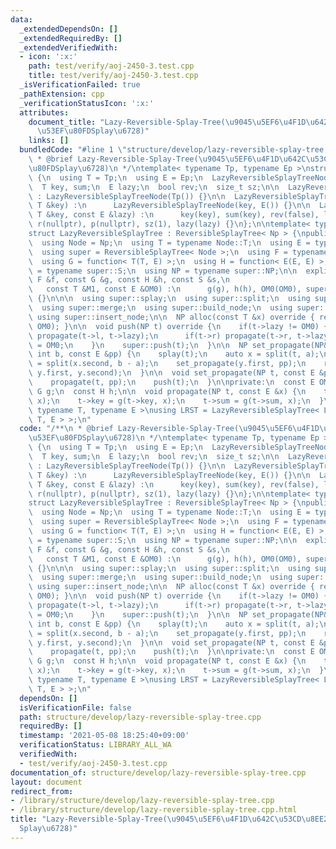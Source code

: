 ```yaml
---
data:
  _extendedDependsOn: []
  _extendedRequiredBy: []
  _extendedVerifiedWith:
  - icon: ':x:'
    path: test/verify/aoj-2450-3.test.cpp
    title: test/verify/aoj-2450-3.test.cpp
  _isVerificationFailed: true
  _pathExtension: cpp
  _verificationStatusIcon: ':x:'
  attributes:
    document_title: "Lazy-Reversible-Splay-Tree(\u9045\u5EF6\u4F1D\u642C\u53CD\u8EE2\
      \u53EF\u80FDSplay\u6728)"
    links: []
  bundledCode: "#line 1 \"structure/develop/lazy-reversible-splay-tree.cpp\"\n/**\n\
    \ * @brief Lazy-Reversible-Splay-Tree(\u9045\u5EF6\u4F1D\u642C\u53CD\u8EE2\u53EF\
    \u80FDSplay\u6728)\n */\ntemplate< typename Tp, typename Ep >\nstruct LazyReversibleSplayTreeNode\
    \ {\n  using T = Tp;\n  using E = Ep;\n  LazyReversibleSplayTreeNode *l, *r, *p;\n\
    \  T key, sum;\n  E lazy;\n  bool rev;\n  size_t sz;\n\n  LazyReversibleSplayTreeNode()\
    \ : LazyReversibleSplayTreeNode(Tp()) {}\n\n  LazyReversibleSplayTreeNode(const\
    \ T &key) :\n      LazyReversibleSplayTreeNode(key, E()) {}\n\n  LazyReversibleSplayTreeNode(const\
    \ T &key, const E &lazy) :\n      key(key), sum(key), rev(false), l(nullptr),\
    \ r(nullptr), p(nullptr), sz(1), lazy(lazy) {}\n};\n\ntemplate< typename Np >\n\
    struct LazyReversibleSplayTree : ReversibleSplayTree< Np > {\npublic:\npublic:\n\
    \  using Node = Np;\n  using T = typename Node::T;\n  using E = typename Node::E;\n\
    \  using super = ReversibleSplayTree< Node >;\n  using F = typename super::F;\n\
    \  using G = function< T(T, E) >;\n  using H = function< E(E, E) >;\n  using S\
    \ = typename super::S;\n  using NP = typename super::NP;\n\n  explicit LazyReversibleSplayTree(const\
    \ F &f, const G &g, const H &h, const S &s,\n                                \
    \   const T &M1, const E &OM0) :\n      g(g), h(h), OM0(OM0), super(f, s, M1)\
    \ {}\n\n\n  using super::splay;\n  using super::split;\n  using super::count;\n\
    \  using super::merge;\n  using super::build_node;\n  using super::toggle;\n \
    \ using super::insert_node;\n\n  NP alloc(const T &x) override { return new Node(x,\
    \ OM0); }\n\n  void push(NP t) override {\n    if(t->lazy != OM0) {\n      if(t->l)\
    \ propagate(t->l, t->lazy);\n      if(t->r) propagate(t->r, t->lazy);\n      t->lazy\
    \ = OM0;\n    }\n    super::push(t);\n  }\n\n  NP set_propagate(NP& t, int a,\
    \ int b, const E &pp) {\n    splay(t);\n    auto x = split(t, a);\n    auto y\
    \ = split(x.second, b - a);\n    set_propagate(y.first, pp);\n    return t = merge(x.first,\
    \ y.first, y.second);\n  }\n\n  void set_propagate(NP t, const E &pp) {\n    splay(t);\n\
    \    propagate(t, pp);\n    push(t);\n  }\n\nprivate:\n  const E OM0;\n  const\
    \ G g;\n  const H h;\n\n  void propagate(NP t, const E &x) {\n    t->lazy = h(t->lazy,\
    \ x);\n    t->key = g(t->key, x);\n    t->sum = g(t->sum, x);\n  }\n};\n\ntemplate<\
    \ typename T, typename E >\nusing LRST = LazyReversibleSplayTree< LazyReversibleSplayTreeNode<\
    \ T, E > >;\n"
  code: "/**\n * @brief Lazy-Reversible-Splay-Tree(\u9045\u5EF6\u4F1D\u642C\u53CD\u8EE2\
    \u53EF\u80FDSplay\u6728)\n */\ntemplate< typename Tp, typename Ep >\nstruct LazyReversibleSplayTreeNode\
    \ {\n  using T = Tp;\n  using E = Ep;\n  LazyReversibleSplayTreeNode *l, *r, *p;\n\
    \  T key, sum;\n  E lazy;\n  bool rev;\n  size_t sz;\n\n  LazyReversibleSplayTreeNode()\
    \ : LazyReversibleSplayTreeNode(Tp()) {}\n\n  LazyReversibleSplayTreeNode(const\
    \ T &key) :\n      LazyReversibleSplayTreeNode(key, E()) {}\n\n  LazyReversibleSplayTreeNode(const\
    \ T &key, const E &lazy) :\n      key(key), sum(key), rev(false), l(nullptr),\
    \ r(nullptr), p(nullptr), sz(1), lazy(lazy) {}\n};\n\ntemplate< typename Np >\n\
    struct LazyReversibleSplayTree : ReversibleSplayTree< Np > {\npublic:\npublic:\n\
    \  using Node = Np;\n  using T = typename Node::T;\n  using E = typename Node::E;\n\
    \  using super = ReversibleSplayTree< Node >;\n  using F = typename super::F;\n\
    \  using G = function< T(T, E) >;\n  using H = function< E(E, E) >;\n  using S\
    \ = typename super::S;\n  using NP = typename super::NP;\n\n  explicit LazyReversibleSplayTree(const\
    \ F &f, const G &g, const H &h, const S &s,\n                                \
    \   const T &M1, const E &OM0) :\n      g(g), h(h), OM0(OM0), super(f, s, M1)\
    \ {}\n\n\n  using super::splay;\n  using super::split;\n  using super::count;\n\
    \  using super::merge;\n  using super::build_node;\n  using super::toggle;\n \
    \ using super::insert_node;\n\n  NP alloc(const T &x) override { return new Node(x,\
    \ OM0); }\n\n  void push(NP t) override {\n    if(t->lazy != OM0) {\n      if(t->l)\
    \ propagate(t->l, t->lazy);\n      if(t->r) propagate(t->r, t->lazy);\n      t->lazy\
    \ = OM0;\n    }\n    super::push(t);\n  }\n\n  NP set_propagate(NP& t, int a,\
    \ int b, const E &pp) {\n    splay(t);\n    auto x = split(t, a);\n    auto y\
    \ = split(x.second, b - a);\n    set_propagate(y.first, pp);\n    return t = merge(x.first,\
    \ y.first, y.second);\n  }\n\n  void set_propagate(NP t, const E &pp) {\n    splay(t);\n\
    \    propagate(t, pp);\n    push(t);\n  }\n\nprivate:\n  const E OM0;\n  const\
    \ G g;\n  const H h;\n\n  void propagate(NP t, const E &x) {\n    t->lazy = h(t->lazy,\
    \ x);\n    t->key = g(t->key, x);\n    t->sum = g(t->sum, x);\n  }\n};\n\ntemplate<\
    \ typename T, typename E >\nusing LRST = LazyReversibleSplayTree< LazyReversibleSplayTreeNode<\
    \ T, E > >;\n"
  dependsOn: []
  isVerificationFile: false
  path: structure/develop/lazy-reversible-splay-tree.cpp
  requiredBy: []
  timestamp: '2021-05-08 18:25:40+09:00'
  verificationStatus: LIBRARY_ALL_WA
  verifiedWith:
  - test/verify/aoj-2450-3.test.cpp
documentation_of: structure/develop/lazy-reversible-splay-tree.cpp
layout: document
redirect_from:
- /library/structure/develop/lazy-reversible-splay-tree.cpp
- /library/structure/develop/lazy-reversible-splay-tree.cpp.html
title: "Lazy-Reversible-Splay-Tree(\u9045\u5EF6\u4F1D\u642C\u53CD\u8EE2\u53EF\u80FD\
  Splay\u6728)"
---
```

